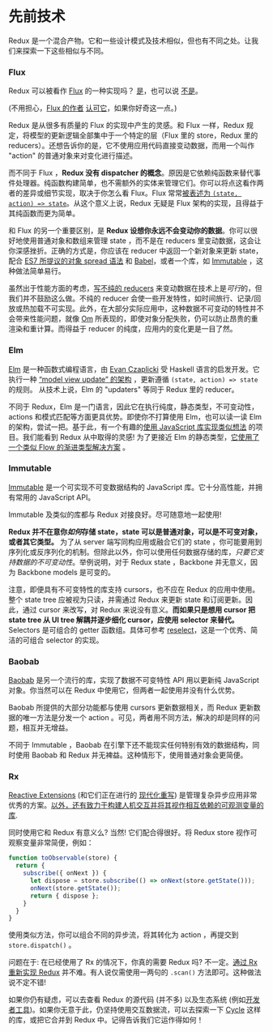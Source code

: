 # 先前技术

Redux 是一个混合产物。它和一些设计模式及技术相似，但也有不同之处。让我们来探索一下这些相似与不同。

### Flux

Redux 可以被看作 [Flux](https://facebook.github.io/flux/) 的一种实现吗？
[是](https://twitter.com/fisherwebdev/status/616278911886884864)，也可以说 [不是](https://twitter.com/andrestaltz/status/616270755605708800)。

(不用担心，[Flux 的作者](https://twitter.com/jingc/status/616608251463909376) [认可它](https://twitter.com/fisherwebdev/status/616286955693682688)，如果你好奇这一点。)

Redux 是从很多有质量的 Flux 的实现中产生的灵感。和 Flux 一样，Redux 规定，将模型的更新逻辑全部集中于一个特定的层（Flux 里的 store，Redux 里的 reducers）。还想告诉你的是，它不使用应用代码直接变动数据，而用一个叫作  "action" 的普通对象来对变化进行描述。

而不同于 Flux ，**Redux 没有 dispatcher 的概念**。原因是它依赖纯函数来替代事件处理器。纯函数构建简单，也不需额外的实体来管理它们。你可以将点这看作两者的差异或细节实现，取决于你怎么看 Flux。Flux 常常[被表述为 `(state, action) => state`](https://speakerdeck.com/jmorrell/jsconf-uy-flux-those-who-forget-the-past-dot-dot-dot)。从这个意义上说，Redux 无疑是 Flux 架构的实现，且得益于其纯函数而更为简单。

和 Flux 的另一个重要区别，是 **Redux 设想你永远不会变动你的数据**。你可以很好地使用普通对象和数组来管理 state ，而不是在 reducers 里变动数据，这会让你深感挫折。正确的方式是，你应该在 reducer 中返回一个新对象来更新 state， 配合 [ES7 所提议的对象 spread 语法](https://github.com/sebmarkbage/ecmascript-rest-spread) 和 [Babel](http://babeljs.io)，或者一个库，如 [Immutable](https://facebook.github.io/immutable-js) ，这种做法简单易行。

虽然出于性能方面的考虑，[写不纯的 reducers](https://github.com/gaearon/redux/issues/328#issuecomment-125035516) 来变动数据在技术上是*可行*的，但我们并不鼓励这么做。不纯的 reducer 会使一些开发特性，如时间旅行、记录/回放或热加载不可实现。此外，在大部分实际应用中，这种数据不可变动的特性并不会带来性能问题，就像 [Om](https://github.com/omcljs/om) 所表现的，即使对象分配失败，仍可以防止昂贵的重渲染和重计算。而得益于 reducer 的纯度，应用内的变化更是一目了然。

### Elm

[Elm](http://elm-lang.org/) 是一种函数式编程语言，由 [Evan Czaplicki](https://twitter.com/czaplic) 受 Haskell 语言的启发开发。它执行一种 [“model view update” 的架构](http://elm-lang.org/guide/architecture) ，更新遵循 `(state, action) => state` 的规则。 从技术上说，Elm 的 "updaters" 等同于 Redux 里的 reducer。

不同于 Redux，Elm 是一门语言，因此它在执行纯度，静态类型，不可变动性，actions 和模式匹配等方面更具优势。即使你不打算使用 Elm，也可以读一读 Elm 的架构，尝试一把。基于此，有一个有趣的[使用 JavaScript 库实现类似想法](https://github.com/paldepind/noname-functional-frontend-framework) 的项目。我们能看到 Redux 从中取得的灵感! 为了更接近 Elm 的静态类型，[它使用了一个类似 Flow 的渐进类型解决方案](https://github.com/gaearon/redux/issues/290) 。

### Immutable

[Immutable](https://facebook.github.io/immutable-js) 是一个可实现不可变数据结构的 JavaScript 库。它十分高性能，并拥有常用的 JavaScript API。

Immutable 及类似的库都与 Redux 对接良好。尽可随意地一起使用!

**Redux 并不在意你*如何*存储 state，state 可以是普通对象，可以是不可变对象，或者其它类型。** 为了从 server 端写同构应用或融合它们的 state ，你可能要用到序列化或反序列化的机制。但除此以外，你可以使用任何数据存储的库，*只要它支持数据的不可变动性*。举例说明，对于 Redux state ，Backbone 并无意义，因为 Backbone models 是可变的。

注意，即便具有不可变特性的库支持 cursors，也不应在 Redux 的应用中使用。整个 state tree 应被视为只读，并需通过 Redux 来更新 state 和订阅更新。因此，通过 cursor 来改写，对 Redux 来说没有意义。**而如果只是想用 cursor 把 state tree 从 UI tree 解耦并逐步细化 cursor，应使用 selector 来替代。** Selectors 是可组合的 getter 函数组。具体可参考 [reselect](http://github.com/faassen/reselect)，这是一个优秀、简洁的可组合 selector 的实现。

### Baobab

[Baobab](https://github.com/Yomguithereal/baobab) 是另一个流行的库，实现了数据不可变特性 API 用以更新纯 JavaScript 对象。你当然可以在 Redux 中使用它，但两者一起使用并没有什么优势。

Baobab 所提供的大部分功能都与使用 cursors 更新数据相关，而 Redux 更新数据的唯一方法是分发一个 action 。可见，两者用不同方法，解决的却是同样的问题，相互并无增益。

不同于 Immutable ，Baobab 在引擎下还不能现实任何特别有效的数据结构，同时使用 Baobab 和 Redux 并无裨益。这种情形下，使用普通对象会更简便。

### Rx

[Reactive Extensions](https://github.com/Reactive-Extensions/RxJS) (和它们正在进行的 [现代化重写](https://github.com/ReactiveX/RxJS)) 是管理复杂异步应用非常优秀的方案。[以外，还有致力于构建人机交互并将其视作相互依赖的可观测变量的库](http://cycle.js.org).

同时使用它和 Redux 有意义么? 当然! 它们配合得很好。将 Redux store 视作可观察变量非常简便，例如：

```js
function toObservable(store) {
  return {
    subscribe({ onNext }) {
      let dispose = store.subscribe(() => onNext(store.getState()));
      onNext(store.getState());
      return { dispose };
    }
  }
}
```

使用类似方法，你可以组合不同的异步流，将其转化为 action ，再提交到 `store.dispatch()` 。

问题在于: 在已经使用了 Rx 的情况下，你真的需要 Redux 吗? 不一定。[通过 Rx 重新实现 Redux](https://github.com/jas-chen/rx-redux) 并不难。有人说仅需使用一两句的 `.scan()` 方法即可。这种做法说不定不错!

如果你仍有疑虑，可以去查看 Redux 的源代码 (并不多) 以及生态系统 (例如[开发者工具](https://github.com/gaearon/redux-devtools))。如果你无意于此，仍坚持使用交互数据流，可以去探索一下 [Cycle](http://cycle.js.org) 这样的库，或把它合并到 Redux 中。记得告诉我们它运作得如何！

